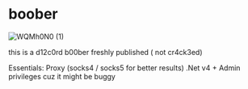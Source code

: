 # boober
![WQMh0N0 (1)](https://github.com/Botez4u/boober/assets/165505254/dd2ef3bd-ab0a-4721-b5c4-aec2e47cd703)


this is a d12c0rd b00ber freshly published ( not cr4ck3ed)

Essentials: 
Proxy (socks4 / socks5 for better results)
.Net v4 + Admin privileges cuz it might be buggy
